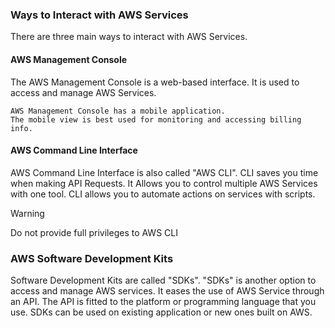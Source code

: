 
### Ways to Interact with AWS Services

There are three main ways to interact with AWS Services.

#### AWS Management Console

The AWS Management Console is a web-based interface.
It is used to access and manage AWS Services.
```Side Note
AWS Management Console has a mobile application.
The mobile view is best used for monitoring and accessing billing info.
```
#### AWS Command Line Interface

AWS Command Line Interface is also called "AWS CLI".
CLI saves you time when making API Requests.
It Allows you to control multiple AWS Services with one tool.
CLI allows you to automate actions on services with scripts.

> [!Warning]
> Do not provide full privileges to AWS CLI
### AWS Software Development Kits

Software Development Kits are called "SDKs".
"SDKs" is another option to access and manage AWS services.
It eases the use of AWS Service through an API.
The API is fitted to the platform or programming language that you use.
SDKs can be used on existing application or new ones built on AWS.

